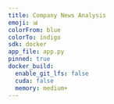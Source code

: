 ```yaml
---
title: Company News Analysis
emoji: 📊
colorFrom: blue
colorTo: indigo
sdk: docker
app_file: app.py
pinned: true
docker_build:
  enable_git_lfs: false
  cuda: false
  memory: medium+
---
```

